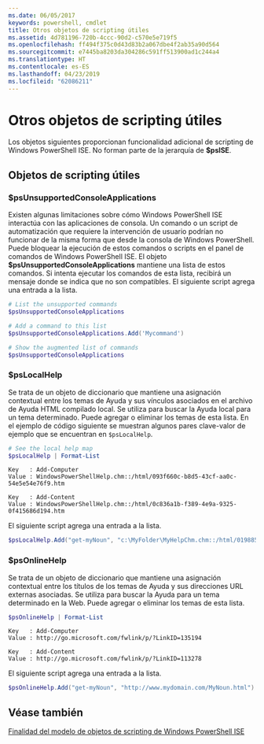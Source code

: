 ```yaml
---
ms.date: 06/05/2017
keywords: powershell, cmdlet
title: Otros objetos de scripting útiles
ms.assetid: 4d781196-720b-4ccc-90d2-c570e5e719f5
ms.openlocfilehash: ff494f375c0d43d83b2a067dbe4f2ab35a90d564
ms.sourcegitcommit: e7445ba8203da304286c591ff513900ad1c244a4
ms.translationtype: HT
ms.contentlocale: es-ES
ms.lasthandoff: 04/23/2019
ms.locfileid: "62086211"
---
```

# <a name="other-useful-scripting-objects"></a>Otros objetos de scripting útiles

Los objetos siguientes proporcionan funcionalidad adicional de scripting de Windows PowerShell ISE. No forman parte de la jerarquía de **$psISE**.

## <a name="useful-scripting-objects"></a>Objetos de scripting útiles

### <a name="psunsupportedconsoleapplications"></a>$psUnsupportedConsoleApplications

Existen algunas limitaciones sobre cómo Windows PowerShell ISE interactúa con las aplicaciones de consola. Un comando o un script de automatización que requiere la intervención de usuario podrían no funcionar de la misma forma que desde la consola de Windows PowerShell. Puede bloquear la ejecución de estos comandos o scripts en el panel de comandos de Windows PowerShell ISE. El objeto **$psUnsupportedConsoleApplications** mantiene una lista de estos comandos. Si intenta ejecutar los comandos de esta lista, recibirá un mensaje donde se indica que no son compatibles. El siguiente script agrega una entrada a la lista.

```powershell
# List the unsupported commands
$psUnsupportedConsoleApplications

# Add a command to this list
$psUnsupportedConsoleApplications.Add('Mycommand')

# Show the augmented list of commands
$psUnsupportedConsoleApplications
```

### <a name="pslocalhelp"></a>$psLocalHelp

Se trata de un objeto de diccionario que mantiene una asignación contextual entre los temas de Ayuda y sus vínculos asociados en el archivo de Ayuda HTML compilado local. Se utiliza para buscar la Ayuda local para un tema determinado. Puede agregar o eliminar los temas de esta lista. En el ejemplo de código siguiente se muestran algunos pares clave-valor de ejemplo que se encuentran en `$psLocalHelp`.

```powershell
# See the local help map
$psLocalHelp | Format-List
```

```output
Key   : Add-Computer
Value : WindowsPowerShellHelp.chm::/html/093f660c-b8d5-43cf-aa0c-54e5e54e76f9.htm

Key   : Add-Content
Value : WindowsPowerShellHelp.chm::/html/0c836a1b-f389-4e9a-9325-0f415686d194.htm
```

El siguiente script agrega una entrada a la lista.

```powershell
$psLocalHelp.Add("get-myNoun", "c:\MyFolder\MyHelpChm.chm::/html/0198854a-1298-57ae-aa0c-87b5e5a84712.htm")
```

### <a name="psonlinehelp"></a>$psOnlineHelp

Se trata de un objeto de diccionario que mantiene una asignación contextual entre los títulos de los temas de Ayuda y sus direcciones URL externas asociadas. Se utiliza para buscar la Ayuda para un tema determinado en la Web. Puede agregar o eliminar los temas de esta lista.

```powershell
$psOnlineHelp | Format-List
```

```output
Key   : Add-Computer
Value : http://go.microsoft.com/fwlink/p/?LinkID=135194

Key   : Add-Content
Value : http://go.microsoft.com/fwlink/p/?LinkID=113278
```

El siguiente script agrega una entrada a la lista.

```powershell
$psOnlineHelp.Add("get-myNoun", "http://www.mydomain.com/MyNoun.html")
```

## <a name="see-also"></a>Véase también

[Finalidad del modelo de objetos de scripting de Windows PowerShell ISE](../components/ise/object-model/Purpose-of-the-Windows-PowerShell-ISE-Scripting-Object-Model.md)
